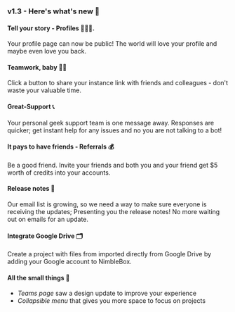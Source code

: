 ### v1.3 - Here's what's new 🔔
#### Tell your story - Profiles 👩🏻‍💼. 
Your profile page can now be public! The world will love your profile and maybe even love you back.

#### Teamwork, baby 🙌🏻
Click a button to share your instance link with friends and colleagues - don't waste your valuable time.

#### Great-Support 📞
Your personal geek support team is one message away. Responses are quicker; get instant help for any issues and no you are not talking to a bot!

#### It pays to have friends - Referrals 💰
Be a good friend. Invite your friends and both you and your friend get $5 worth of credits into your accounts.

#### Release notes 📣
Our email list is growing, so we need a way to make sure everyone is receiving the updates; Presenting you the release notes! No more waiting out on emails for an update.

#### Integrate Google Drive 🗂
Create a project with files from imported directly from Google Drive by adding your Google account to NimbleBox. 

#### All the small things 🧮 
- *Teams page* saw a design update to improve your experience
- *Collapsible menu* that gives you more space to focus on projects


